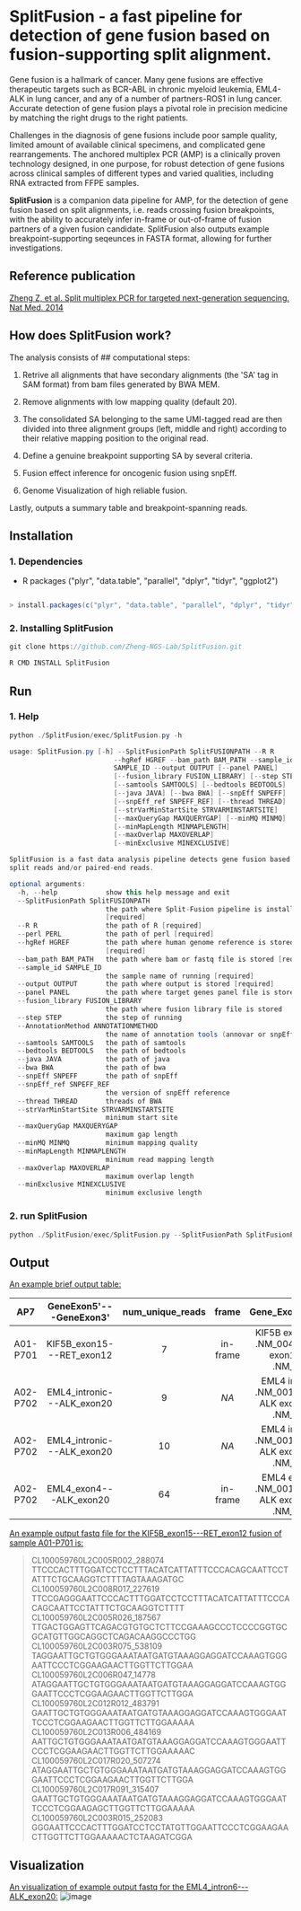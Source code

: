 # SplitFusion - a fast pipeline for detection of gene fusion based on fusion-supporting split alignment.

Gene fusion is a hallmark of cancer. Many gene fusions are effective therapeutic targets such as BCR-ABL in chronic myeloid leukemia, EML4-ALK in lung cancer, and any of a number of partners-ROS1 in lung cancer. Accurate detection of gene fusion plays a pivotal role in precision medicine by matching the right drugs to the right patients.

Challenges in the diagnosis of gene fusions include poor sample quality, limited amount of available clinical specimens, and complicated gene rearrangements. The anchored multiplex PCR (AMP) is a clinically proven technology designed, in one purpose, for robust detection of gene fusions across clinical samples of different types and varied qualities, including RNA extracted from FFPE samples.

**SplitFusion** is a companion data pipeline for AMP, for the detection of gene fusion based on split alignments, i.e. reads crossing fusion breakpoints, with the ability to accurately infer in-frame or out-of-frame of fusion partners of a given fusion candidate. SplitFusion also outputs example breakpoint-supporting seqeunces in FASTA format, allowing for further investigations.

## Reference publication
[Zheng Z, et al. Split multiplex PCR for targeted next-generation sequencing. Nat Med. 2014](http://www.nature.com/nm/journal/v20/n12/full/nm.3729.html)

## How does SplitFusion work?  


The analysis consists of ## computational steps:

1. Retrive all alignments that have secondary alignments (the 'SA' tag in SAM format) from bam files generated by BWA MEM.

2. Remove alignments with low mapping quality (default 20).

3. The consolidated SA belonging to the same UMI-tagged read are then divided into three alignment groups (left, middle and right) according to their relative mapping position to the original read.

4. Define a genuine breakpoint supporting SA by several criteria.

5. Fusion effect inference for oncogenic fusion using snpEff.

6. Genome Visualization of high reliable fusion.


Lastly, outputs a summary table and breakpoint-spanning reads.



## Installation

### 1. Dependencies

- R packages ("plyr", "data.table", "parallel", "dplyr", "tidyr", "ggplot2")


```java

> install.packages(c("plyr", "data.table", "parallel", "dplyr", "tidyr", "ggplot2"))

```

### 2. Installing SplitFusion

```java
git clone https://github.com/Zheng-NGS-Lab/SplitFusion.git

R CMD INSTALL SplitFusion
```


## Run

### 1. Help
```java
python ./SplitFusion/exec/SplitFusion.py -h

usage: SplitFusion.py [-h] --SplitFusionPath SplitFUSIONPATH --R R
                          --hgRef HGREF --bam_path BAM_PATH --sample_id
                          SAMPLE_ID --output OUTPUT [--panel PANEL]
                          [--fusion_library FUSION_LIBRARY] [--step STEP]
                          [--samtools SAMTOOLS] [--bedtools BEDTOOLS]
                          [--java JAVA] [--bwa BWA] [--snpEff SNPEFF]
                          [--snpEff_ref SNPEFF_REF] [--thread THREAD]
                          [--strVarMinStartSite STRVARMINSTARTSITE]
                          [--maxQueryGap MAXQUERYGAP] [--minMQ MINMQ]
                          [--minMapLength MINMAPLENGTH]
                          [--maxOverlap MAXOVERLAP]
                          [--minExclusive MINEXCLUSIVE]

SplitFusion is a fast data analysis pipeline detects gene fusion based on
split reads and/or paired-end reads.

optional arguments:
  -h, --help            show this help message and exit
  --SplitFusionPath SplitFUSIONPATH
                        the path where Split-Fusion pipeline is installed
                        [required]
  --R R                 the path of R [required]
  --perl PERL           the path of perl [required]
  --hgRef HGREF         the path where human genome reference is stored
                        [required]
  --bam_path BAM_PATH   the path where bam or fastq file is stored [required]
  --sample_id SAMPLE_ID
                        the sample name of running [required]
  --output OUTPUT       the path where output is stored [required]
  --panel PANEL         the path where target genes panel file is stored
  --fusion_library FUSION_LIBRARY
                        the path where fusion library file is stored
  --step STEP           the step of running
  --AnnotationMethod ANNOTATIONMETHOD
                        the name of annotation tools (annovar or snpEff, default: annovar)
  --samtools SAMTOOLS   the path of samtools
  --bedtools BEDTOOLS   the path of bedtools
  --java JAVA           the path of java
  --bwa BWA             the path of bwa
  --snpEff SNPEFF       the path of snpEff
  --snpEff_ref SNPEFF_REF
                        the version of snpEff reference
  --thread THREAD       threads of BWA
  --strVarMinStartSite STRVARMINSTARTSITE
                        minimum start site
  --maxQueryGap MAXQUERYGAP
                        maximum gap length
  --minMQ MINMQ         minimum mapping quality
  --minMapLength MINMAPLENGTH
                        minimum read mapping length
  --maxOverlap MAXOVERLAP
                        maximum overlap length
  --minExclusive MINEXCLUSIVE
                        minimum exclusive length

```

### 2. run SplitFusion
```java
python ./SplitFusion/exec/SplitFusion.py --SplitFusionPath SplitFusionPath --hgRef hgRef --bam_path bam_path --sample_id sample_id --output output --R R --perl perl
```

## Output 
[An example brief output table:](https://github.com/Zheng-NGS-Lab/SplitFusion/blob/master/inst/data/example_data/result/example/example.brief.summary)

| AP7         | GeneExon5'---GeneExon3'    | num_unique_reads | frame    | Gene_Exon_cDNA_5'_3'            |
|:-----------:|:--------------------------:|:----------------:|:--------:|:-------------------------------:|
| A01-P701    | KIF5B_exon15---RET_exon12  |                7 | in-frame | KIF5B exon15 c.1723 .NM_004521.---RET exon12 c.2138 .NM_020630. |
| A02-P702    | EML4_intronic---ALK_exon20 |                9 | _NA_     | EML4 intronic c.NA .NM_001145076.---ALK exon20 c.3171 .NM_004304. |
| A02-P702    | EML4_intronic---ALK_exon20 |               10 | _NA_     | EML4 intronic c.NA .NM_001145076.---ALK exon20 c.3173 .NM_004304. |
| A02-P702    | EML4_exon4---ALK_exon20    |               64 | in-frame | EML4 exon4 c.468 .NM_001145076.---ALK exon20 c.3171 .NM_004304. |

[An example output fastq file for the KIF5B_exon15---RET_exon12 fusion of sample A01-P701 is:](https://github.com/Zheng-NGS-Lab/SplitFusion/blob/master/inst/data/example_data/result/example/example.EML4_intron6---ALK_exon20.txt)

 >CL100059760L2C005R002_288074
TTCCCACTTTGGATCCTCCTTTACATCATTATTTCCCACAGCAATTCCTATTTCTGCAAGGTCTTTTAGTAAAGATGC
 >CL100059760L2C008R017_227619
TTCCGAGGGAATTCCCACTTTGGATCCTCCTTTACATCATTATTTCCCACAGCAATTCCTATTTCTGCAAGGTCTTTT
 >CL100059760L2C005R026_187567
TTGACTGGAGTTCAGACGTGTGCTCTTCCGAAAGCCCTCCCCGGTGCGCATGTTGGCAGGCTCAGACAAGGCCCTGG
 >CL100059760L2C003R075_538109
TAGGAATTGCTGTGGGAAATAATGATGTAAAGGAGGATCCAAAGTGGGAATTCCCTCGGAAGAACTTGGTTCTTGGAA
 >CL100059760L2C006R047_14778
ATAGGAATTGCTGTGGGAAATAATGATGTAAAGGAGGATCCAAAGTGGGAATTCCCTCGGAAGAACTTGGTTCTTGGA
 >CL100059760L2C012R012_483791
GAATTGCTGTGGGAAATAATGATGTAAAGGAGGATCCAAAGTGGGAATTCCCTCGGAAGAACTTGGTTCTTGGAAAAA
 >CL100059760L2C013R006_484169
AATTGCTGTGGGAAATAATGATGTAAAGGAGGATCCAAAGTGGGAATTCCCTCGGAAGAACTTGGTTCTTGGAAAAAC
 >CL100059760L2C017R020_507274
ATAGGAATTGCTGTGGGAAATAATGATGTAAAGGAGGATCCAAAGTGGGAATTCCCTCGGAAGAACTTGGTTCTTGGA
 >CL100059760L2C017R091_315407
GAATTGCTGTGGGAAATAATGATGTAAAGGAGGATCCAAAGTGGGAATTCCCTCGGAAGAGCTTGGTTCTTGGAAAAA
 >CL100059760L2C003R015_252083
GGGAATTCCCACTTTGGATCCTCCTATGTTGGAATTCCCTCGGAAGAACTTGGTTCTTGGAAAAACTCTAAGATCGGA



## Visualization
[An visualization of example output fastq for the EML4_intron6---ALK_exon20:](https://github.com/Zheng-NGS-Lab/SplitFusion/blob/master/inst/data/example_data/result/example/example.EML4_intron6---ALK_exon20.png)
![image](https://github.com/Zheng-NGS-Lab/SplitFusion/blob/master/inst/data/example_data/result/example/example.EML4_intron6---ALK_exon20.png)




